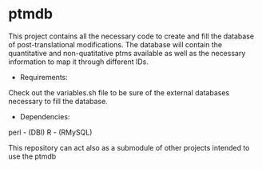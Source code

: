 ptmdb
=====

This project contains all the necessary code to create and fill the database of post-translational modifications. The database will contain the quantitative and non-quatitative ptms available as well as the necessary information to map it through different IDs.

* Requirements:

Check out the variables.sh file to be sure of the external databases necessary to fill the database.

* Dependencies:

perl - (DBI)
R - (RMySQL)

This repository can act also as a submodule of other projects intended to use the ptmdb
